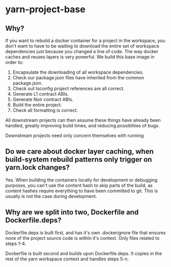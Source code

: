 # yarn-project-base

## Why?

If you want to rebuild a docker container for a project in the workspace, you don't want to have to be waiting
to download the entire set of workspace dependencies just because you changed a line of code. The way docker caches
and reuses layers is very powerful. We build this base image in order to:

1. Encapsulate the downloading of all workspace dependencies.
1. Check our package.json files have inherited from the common package.json.
1. Check out tsconfig project references are all correct.
1. Generate L1 contract ABIs.
1. Generate Noir contract ABIs.
1. Build the entire project.
1. Check all formatting is correct.

All downstream projects can then assume these things have already been handled, greatly improving build times,
and reducing possiblities of bugs.

Downstream projects need only concern themselves with running

## Do we care about docker layer caching, when build-system rebuild patterns only trigger on yarn.lock changes?

Yes. When building the containers locally for development or debugging purposes, you can't use the content hash
to skip parts of the build, as content hashes require everything to have been committed to git. This is usually
is not the case during development.

## Why are we split into two, Dockerfile and Dockerfile.deps?

Dockerfile.deps is built first, and has it's own .dockerignore file that ensures none of the project source code
is within it's context. Only files related to steps 1-4.

Dockerfile is built second and builds upon Dockerfile.deps. It copies in the rest of the yarn workspace context and
handles steps 5-n.

